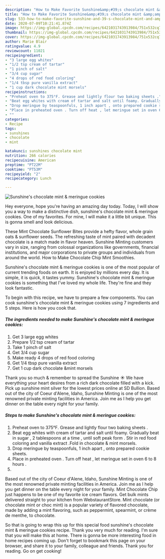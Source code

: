 ```yaml
---
description: "How to Make Favorite Sunshine&amp;#39;s chocolate mint &amp;amp; meringue cookies"
title: "How to Make Favorite Sunshine&amp;#39;s chocolate mint &amp;amp; meringue cookies"
slug: 533-how-to-make-favorite-sunshine-and-39-s-chocolate-mint-and-amp-meringue-cookies
date: 2020-07-09T10:21:41.874Z
image: https://img-global.cpcdn.com/recipes/6421031743913984/751x532cq70/sunshines-chocolate-mint-meringue-cookies-recipe-main-photo.jpg
thumbnail: https://img-global.cpcdn.com/recipes/6421031743913984/751x532cq70/sunshines-chocolate-mint-meringue-cookies-recipe-main-photo.jpg
cover: https://img-global.cpcdn.com/recipes/6421031743913984/751x532cq70/sunshines-chocolate-mint-meringue-cookies-recipe-main-photo.jpg
author: Marie Blair
ratingvalue: 4.9
reviewcount: 11021
recipeingredient:
- "3 large egg whites"
- "1/2 tsp cream of tartar"
- "1 pinch of salt"
- "3/4 cup sugar"
- "4 drops of red food coloring"
- "1/4 tbsp pure vanilla extract"
- "1 cup dark chocolate mint morsels"
recipeinstructions:
- "Preheat oven to 375°F. Grease and lightly flour two baking sheets ."
- "Beat egg whites with cream of tartar and salt until foamy. Gradually beat in sugar , 2 tablespoons at a time , until soft peak form . Stir in red food coloring and vanilla extract .Fold in chocolate &amp; mint morsels."
- "Drop meringue by teaspoonfuls, 1 inch apart , onto prepared cookie sheets."
- "Place in preheated oven . Turn off heat , let meringue set in oven 6 to 8 hours ."
- ""
categories:
- Recipe
tags:
- sunshines
- chocolate
- mint

katakunci: sunshines chocolate mint 
nutrition: 266 calories
recipecuisine: American
preptime: "PT22M"
cooktime: "PT53M"
recipeyield: "2"
recipecategory: Lunch

---
```



![Sunshine&#39;s chocolate mint &amp; meringue cookies](https://img-global.cpcdn.com/recipes/6421031743913984/751x532cq70/sunshines-chocolate-mint-meringue-cookies-recipe-main-photo.jpg)

Hey everyone, hope you're having an amazing day today. Today, I will show you a way to make a distinctive dish, sunshine&#39;s chocolate mint &amp; meringue cookies. One of my favorites. For mine, I will make it a little bit unique. This is gonna smell and look delicious.

These Mint Chocolate Sunflower Bites provide a hefty flavor, whole grain oats &amp; sunflower seeds. The refreshing taste of mint paired with decadent chocolate is a match made in flavor heaven. Sunshine Minting customers vary in size, ranging from colossal organizations like governments, financial institutions, and major corporations to private groups and individuals from around the world. How to Make Chocolate Chip Mint Smoothies.

Sunshine&#39;s chocolate mint &amp; meringue cookies is one of the most popular of current trending foods on earth. It is enjoyed by millions every day. It is simple, it is quick, it tastes yummy. Sunshine&#39;s chocolate mint &amp; meringue cookies is something that I've loved my whole life. They're fine and they look fantastic.


To begin with this recipe, we have to prepare a few components. You can cook sunshine&#39;s chocolate mint &amp; meringue cookies using 7 ingredients and 5 steps. Here is how you cook that.

<!--inarticleads1-->

##### The ingredients needed to make Sunshine&#39;s chocolate mint &amp; meringue cookies:

1. Get 3 large egg whites
1. Prepare 1/2 tsp cream of tartar
1. Take 1 pinch of salt
1. Get 3/4 cup sugar
1. Make ready 4 drops of red food coloring
1. Get 1/4 tbsp pure vanilla extract
1. Get 1 cup dark chocolate &amp;mint morsels


Thank you so much &amp; remember to spread the Sunshine ☀️ We have everything your heart desires from a rich dark chocolate filled with a kick. Pick up sunshine mint silver for the lowest prices online at SD Bullion. Based out of the city of Coeur d&#39;Alene, Idaho, Sunshine Minting is one of the most renowned private minting facilities in America. Join me as I help you get dinner on the table every night for your family. 

<!--inarticleads2-->

##### Steps to make Sunshine&#39;s chocolate mint &amp; meringue cookies:

1. Preheat oven to 375°F. Grease and lightly flour two baking sheets .
1. Beat egg whites with cream of tartar and salt until foamy. Gradually beat in sugar , 2 tablespoons at a time , until soft peak form . Stir in red food coloring and vanilla extract .Fold in chocolate &amp; mint morsels.
1. Drop meringue by teaspoonfuls, 1 inch apart , onto prepared cookie sheets.
1. Place in preheated oven . Turn off heat , let meringue set in oven 6 to 8 hours .
1. 


Based out of the city of Coeur d&#39;Alene, Idaho, Sunshine Minting is one of the most renowned private minting facilities in America. Join me as I help you get dinner on the table every night for your family. Mint Chocolate Chip just happens to be one of my favorite ice cream flavors. Get bulk mints delivered straight to your kitchen from WebstaurantStore. Mint chocolate (or chocolate mint or choc mint) is a popular variety of flavored chocolate, made by adding a mint flavoring, such as peppermint, spearmint, or crème de menthe, to chocolate. 

So that is going to wrap this up for this special food sunshine&#39;s chocolate mint &amp; meringue cookies recipe. Thank you very much for reading. I'm sure that you will make this at home. There is gonna be more interesting food in home recipes coming up. Don't forget to bookmark this page on your browser, and share it to your family, colleague and friends. Thank you for reading. Go on get cooking!
